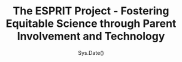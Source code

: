 ---
date: Sys.Date()
external_link: https://www.nsf.gov/awardsearch/showAward?AWD_ID=1657088
image:
  caption: Graphic by University of Minnesota
  focal_point: Smart
summary: NSF Grant No. DRL 1657088
tags:
- Demo
title: The ESPRIT Project - Fostering Equitable Science through Parent Involvement and Technology
---